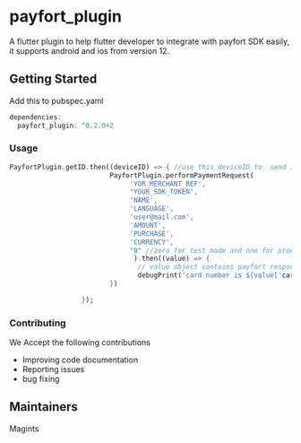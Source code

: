 # payfort_plugin

A flutter plugin to help flutter developer to integrate with payfort SDK easily, it supports android and ios from version 12.



## Getting Started

Add this to pubspec.yaml

```dart
dependencies:
  payfort_plugin: ^0.2.0+2
```

### Usage

```dart
PayfortPlugin.getID.then((deviceID) => { //use this deviceID to  send it to your server to get YOR_MERCHANT_REF and YOUR_SDK_TOKEN
                         PayfortPlugin.performPaymentRequest(
                              'YOR_MERCHANT_REF',
                              'YOUR_SDK_TOKEN',
                              'NAME',
                              'LANGUAGE',
                              'user@mail.com',
                              'AMOUNT',
                              'PURCHASE',
                              'CURRENCY',
                              "0" //zero for test mode and one for production
                               ).then((value) => {
                                // value object contains payfort response, such card number, transaction reference, ...
                                debugPrint('card number is ${value['card_number']}')
                         })

                  });
```
### Contributing 

We Accept the following contributions

* Improving code documentation 
* Reporting issues
* bug fixing

## Maintainers

Magints



